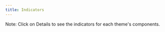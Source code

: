 ```yaml
---
title: Indicators
---
```


Note: Click on <span class="bg-slate-200 px-2 py-1 text-sm rounded">Details</span> to see the indicators for each theme's components.

<ThemesToc />
